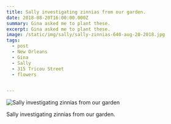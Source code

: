 ```yaml
---
title: Sally investigating zinnias from our garden.
date: 2018-08-20T16:00:00.000Z
summary: Gina asked me to plant these.
excerpt: Gina asked me to plant these.
image: /static/img/sally/sally-zinnias-640-aug-20-2018.jpg
tags:
  - post 
  - New Orleans
  - Gina
  - Sally
  - 315 Tricou Street
  - flowers


---
```


![Sally investigating zinnias from our garden](/static/img/sally/sally-zinnias-640-aug-20-2018.jpg "Sally investigating zinnias from our garden")

Sally investigating zinnias from our garden.

